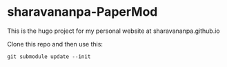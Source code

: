 # sharavananpa-PaperMod

This is the hugo project for my personal website at sharavananpa.github.io

Clone this repo and then use this:
```
git submodule update --init
```